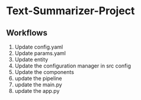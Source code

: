 # Text-Summarizer-Project


## Workflows

1. Update config.yaml
2. Update params.yaml
3. Update entity
4. Update the configuration manager in src config
5. Update the components
6. update the pipeline
7. update the main.py
8. update the app.py
